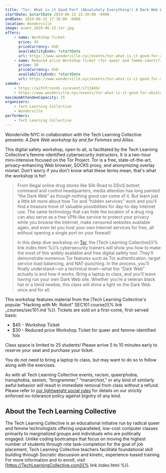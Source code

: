 ```yaml
---
title: "Tor: What is it Good For? (Absolutely Everything!) A Dark Web Workshop by and for Femmes and Allies"
startDate: &startDate 2019-06-15 15:30:00 -0400
endDate: 2019-06-15 17:30:00 -0400
location: Wonderville
image: event.2019-06-15.tor.jpg
offers:
    - name: Workshop Ticket
      price: 45
      priceCurrency: USD
      availabilityEnds: *startDate
      url: https://www.wonderville.nyc/events/tor-what-is-it-good-for-absolutely-everything-a-dark-web-workshop-by-and-for-femmes-and-allies
    - name: Reduced price Workshop Ticket (for queer and femme-identified folx)
      price: 30
      priceCurrency: USD
      availabilityEnds: *startDate
      url: https://www.wonderville.nyc/events/tor-what-is-it-good-for-absolutely-everything-a-dark-web-workshop-by-and-for-femmes-and-allies
sameAs:
    - https://withfriends.co/event/1711849/
    - https://www.wonderville.nyc/events/tor-what-is-it-good-for-absolutely-everything-a-dark-web-workshop-by-and-for-femmes-and-allies
maximumAttendeeCapacity: 25
organizers:
    - Tech Learning Collective
    - Wonderville
performers:
    - Tech Learning Collective
---
```


Wonderville NYC in collaboration with the Tech Learning Collective presents: *A Dark Web workshop by and for Femmes and Allies*.

This digital safety workshop, open to all, is facilitated by the Tech Learning Collective's femme-identified cybersecurity instructors. It is a two-hour mini-intensive focused on the Tor Project. Tor is a free, state-of-the-art, privacy-enhancing Web browser, SOCKS proxy, and anonymizing overlay mixnet. Don't worry if you don't know what these terms mean, that's what the workshop is for!

> From illegal online drug stores like Silk Road to DDoS botnet command and control headquarters, media attention has long painted “the Dark Web” as though nothing good can come of it. But learn just a little bit more about how Tor and “hidden services” work and you’ll find a treasure trove of valuable possibilities for day-to-day Internet use. The same technology that can hide the location of a drug ring can also serve as a free VPN-like service to protect your privacy while you browse the Internet, make censored websites available again, and even let you host your own Internet services for free, all without opening a single port on your firewall!
>
> In this deep dive workshop on [Tor](https://torproject.org/), the [Tech Learning Collective]({% link index.html %})’s cybersecurity trainers will show you how to make the most of this widely available and free digital safety tool. They’ll demonstrate numerous Tor features such as Tor authentication, target service load balancing, and NAT-punching. In the process, you’ll finally understand—on a technical level—what the “Dark Web” actually is and how it works. Bring a laptop to class, and you’ll leave having run your own Dark Web site. Whether you’re a veteran black hat or a timid newbie, this class will shine a light on the Dark Web once and for all.

This workshop features material from the [Tech Learning Collective's popular "Hacking with Mr. Robot" SEC101 course]({% link _courses/sec101.md %}). Tickets are sold on a first-come, first-served basis:

* $45 - Workshop Ticket
* $30 - Reduced price Workshop Ticket for queer and femme-identified folx

Class space is limited to 25 students! Please arrive 5 to 10 minutes early to reserve your seat and purchase your ticket.

You do not need to bring a laptop to class, but may want to do so to follow along with the exercises.

As with all Tech Learning Collective events, racism, queerphobia, transphobia, sexism, “brogrammer,” “manarchist,” or any kind of similarly awful behavior *will* result in immediate removal from class without a refund. Please refer to [our lightweight social rules](https://github.com/AnarchoTechNYC/meta/wiki/Social-rules) for details on our strictly enforced no-tolerance policy against bigotry of any kind.

## About the Tech Learning Collective

The Tech Learning Collective is an educational initiatve run by radical queer and femme technologists offering unparalleled, low-cost computer classes primarily to marginalized groups and individuals who are politically engaged. Unlike coding bootcamps that focus on moving the highest number of students through rote task-completion for the goal of job placement, Tech Learning Collective teachers facilitate foundational skill building through Socratic discussion and kinetic, experience-based training. For more information and to enroll, visit [https://TechLearningCollective.com]({% link index.html %}).
